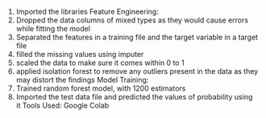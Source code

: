 1) Imported the libraries
Feature Engineering:
2) Dropped the data columns of mixed types as they would cause errors while fitting the model
3) Separated the features in a training file and the target variable in a target file
4) filled the missing values using imputer
5) scaled the data to make sure it comes within 0 to 1
6) applied isolation forest to remove any outliers present in the data as they may distort the findings
Model Training:
7) Trained random forest model, with 1200 estimators
8) Imported the test data file and predicted the values of probability using it
Tools Used:
Google Colab
